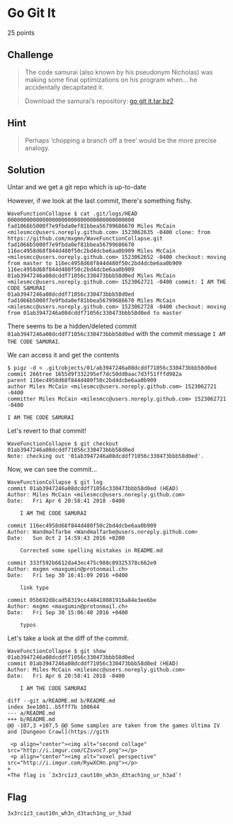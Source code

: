 # Go Git It
25 points

## Challenge 
> The code samurai (also known by his pseudonym Nicholas) was making some final optimizations on his program when… he accidentally decapitated it.

> Download the samurai’s repository: [go git it.tar.bz2](go_git_it.tar.427f1b62f4aa.bz2)

## Hint
> Perhaps ‘chopping a branch off a tree’ would be the more precise analogy.

## Solution

Untar and we get a git repo which is up-to-date

However, if we look at the last commit, there's something fishy.

	WaveFunctionCollapse $ cat .git/logs/HEAD 
	0000000000000000000000000000000000000000 fad1066b5000f7e9fbda0ef81bbea56799686670 Miles McCain <milesmcc@users.noreply.github.com> 1523062635 -0400	clone: from https://github.com/mxgmn/WaveFunctionCollapse.git
	fad1066b5000f7e9fbda0ef81bbea56799686670 116ec4958d68f844d480f50c2bd4dcbe6aa0b909 Miles McCain <milesmcc@users.noreply.github.com> 1523062652 -0400	checkout: moving from master to 116ec4958d68f844d480f50c2bd4dcbe6aa0b909
	116ec4958d68f844d480f50c2bd4dcbe6aa0b909 01ab3947246a08dcddf71056c330473bbb58d0ed Miles McCain <milesmcc@users.noreply.github.com> 1523062721 -0400	commit: I AM THE CODE SAMURAI
	01ab3947246a08dcddf71056c330473bbb58d0ed fad1066b5000f7e9fbda0ef81bbea56799686670 Miles McCain <milesmcc@users.noreply.github.com> 1523062728 -0400	checkout: moving from 01ab3947246a08dcddf71056c330473bbb58d0ed to master

There seems to be a hidden/deleted commit `01ab3947246a08dcddf71056c330473bbb58d0ed` with the commit message `I AM THE CODE SAMURAI`.

We can access it and get the contents

	$ pigz -d < .git/objects/01/ab3947246a08dcddf71056c330473bbb58d0ed 
	commit 266tree 1655d9f332295ef7dc50dd0aac7d3f51fffd982a
	parent 116ec4958d68f844d480f50c2bd4dcbe6aa0b909
	author Miles McCain <milesmcc@users.noreply.github.com> 1523062721 -0400
	committer Miles McCain <milesmcc@users.noreply.github.com> 1523062721 -0400

	I AM THE CODE SAMURAI


Let's revert to that commit!

	WaveFunctionCollapse $ git checkout 01ab3947246a08dcddf71056c330473bbb58d0ed
	Note: checking out '01ab3947246a08dcddf71056c330473bbb58d0ed'.

Now, we can see the commit...


	WaveFunctionCollapse $ git log
	commit 01ab3947246a08dcddf71056c330473bbb58d0ed (HEAD)
	Author: Miles McCain <milesmcc@users.noreply.github.com>
	Date:   Fri Apr 6 20:58:41 2018 -0400

	    I AM THE CODE SAMURAI

	commit 116ec4958d68f844d480f50c2bd4dcbe6aa0b909
	Author: Wandmalfarbe <Wandmalfarbe@users.noreply.github.com>
	Date:   Sun Oct 2 14:59:43 2016 +0200

	    Corrected some spelling mistakes in README.md

	commit 333f592b6612da43ec475c988c09325378c662e9
	Author: mxgmn <maxgumin@protonmail.ch>
	Date:   Fri Sep 30 16:41:09 2016 +0400

	    link typo

	commit 05b692d8cad58319cc448418081916a84e3ee6be
	Author: mxgmn <maxgumin@protonmail.ch>
	Date:   Fri Sep 30 15:06:40 2016 +0400

	    typos


Let's take a look at the diff of the commit.

	WaveFunctionCollapse $ git show 01ab3947246a08dcddf71056c330473bbb58d0ed
	commit 01ab3947246a08dcddf71056c330473bbb58d0ed (HEAD)
	Author: Miles McCain <milesmcc@users.noreply.github.com>
	Date:   Fri Apr 6 20:58:41 2018 -0400

	    I AM THE CODE SAMURAI

	diff --git a/README.md b/README.md
	index 3ee1001..b5fff7b 100644
	--- a/README.md
	+++ b/README.md
	@@ -107,3 +107,5 @@ Some samples are taken from the games Ultima IV and [Dungeon Crawl](https://gith
	 
	 <p align="center"><img alt="second collage" src="http://i.imgur.com/CZsvnc7.png"></p>
	 <p align="center"><img alt="voxel perspective" src="http://i.imgur.com/RywXCHn.png"></p>
	+
	+The flag is `3x3rc1z3_caut10n_wh3n_d3tach1ng_ur_h3ad`!


## Flag

	3x3rc1z3_caut10n_wh3n_d3tach1ng_ur_h3ad